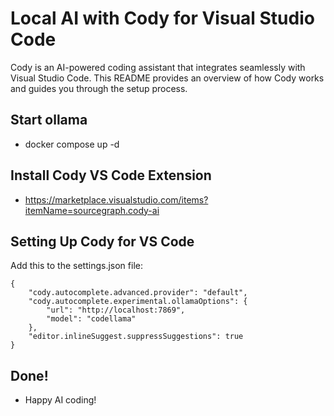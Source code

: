 
# Local AI with Cody for Visual Studio Code

Cody is an AI-powered coding assistant that integrates seamlessly with Visual Studio Code. This README provides an overview of how Cody works and guides you through the setup process.

## Start ollama

- docker compose up -d


## Install Cody VS Code Extension

- https://marketplace.visualstudio.com/items?itemName=sourcegraph.cody-ai

## Setting Up Cody for VS Code

Add this to the settings.json file:

```
{
    "cody.autocomplete.advanced.provider": "default",
    "cody.autocomplete.experimental.ollamaOptions": {
        "url": "http://localhost:7869",
        "model": "codellama"
    },
    "editor.inlineSuggest.suppressSuggestions": true
}
```

## Done!

- Happy AI coding!